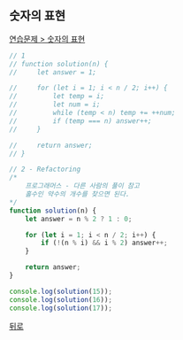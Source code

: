 ## 숫자의 표현

[연습문제 > 숫자의 표현](https://programmers.co.kr/learn/courses/30/lessons/12924)

``` js
// 1
// function solution(n) {
//     let answer = 1;

//     for (let i = 1; i < n / 2; i++) {
//         let temp = i;
//         let num = i;
//         while (temp < n) temp += ++num;
//         if (temp === n) answer++;
//     }

//     return answer;
// }

// 2 - Refactoring
/* 
    프로그래머스 - 다른 사람의 풀이 참고
    홀수인 약수의 개수를 찾으면 된다.
*/
function solution(n) {
    let answer = n % 2 ? 1 : 0;

    for (let i = 1; i < n / 2; i++) {
        if (!(n % i) && i % 2) answer++;
    }

    return answer;
}

console.log(solution(15));
console.log(solution(16));
console.log(solution(17));
```

[뒤로](https://github.com/SeongYongLee/TIL/tree/main/AlgorithmProgrammers)